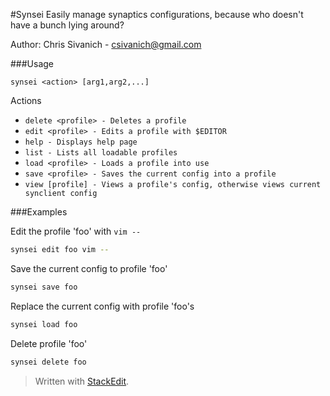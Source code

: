 
#Synsei
Easily manage synaptics configurations, because who doesn't have a bunch lying around?

Author: Chris Sivanich - csivanich@gmail.com

###Usage
```
synsei <action> [arg1,arg2,...]
```

Actions

- ```delete <profile> - Deletes a profile```
- ```edit <profile> - Edits a profile with $EDITOR```
- ```help - Displays help page```
- ```list - Lists all loadable profiles```
- ```load <profile> - Loads a profile into use```
- ```save <profile> - Saves the current config into a profile```
- ```view [profile] - Views a profile's config, otherwise views current synclient config```

###Examples

Edit the profile 'foo' with `vim -- `
```bash
synsei edit foo vim --
```

Save the current config to profile 'foo'
```bash
synsei save foo
```

Replace the current config with profile 'foo's
```bash
synsei load foo
```

Delete profile 'foo'
```bash
synsei delete foo
```

> Written with [StackEdit](https://stackedit.io/).
